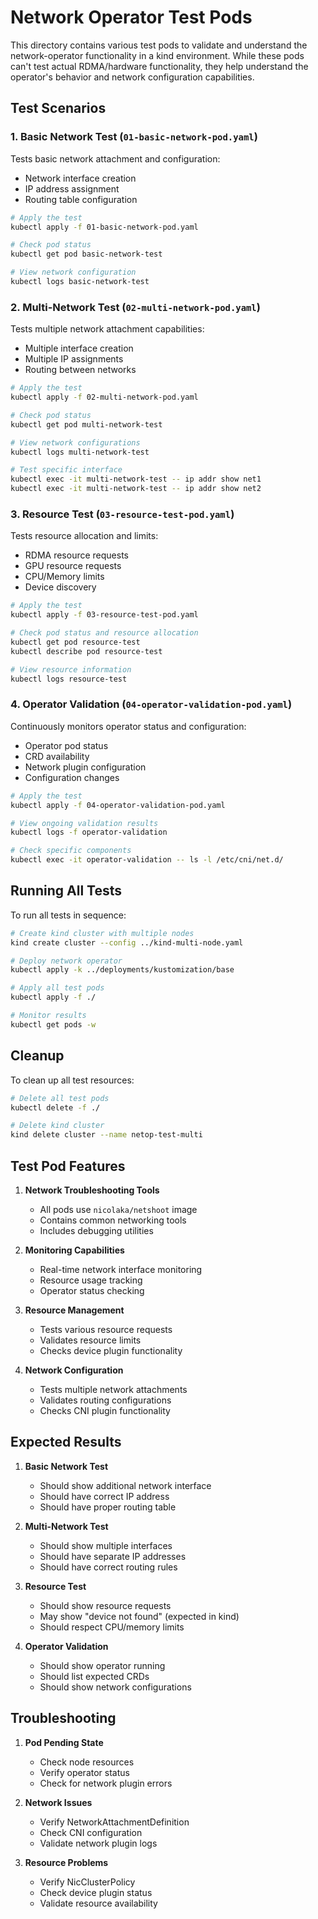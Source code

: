 # Network Operator Test Pods

This directory contains various test pods to validate and understand the network-operator functionality in a kind environment. While these pods can't test actual RDMA/hardware functionality, they help understand the operator's behavior and network configuration capabilities.

## Test Scenarios

### 1. Basic Network Test (`01-basic-network-pod.yaml`)
Tests basic network attachment and configuration:
- Network interface creation
- IP address assignment
- Routing table configuration

```bash
# Apply the test
kubectl apply -f 01-basic-network-pod.yaml

# Check pod status
kubectl get pod basic-network-test

# View network configuration
kubectl logs basic-network-test
```

### 2. Multi-Network Test (`02-multi-network-pod.yaml`)
Tests multiple network attachment capabilities:
- Multiple interface creation
- Multiple IP assignments
- Routing between networks

```bash
# Apply the test
kubectl apply -f 02-multi-network-pod.yaml

# Check pod status
kubectl get pod multi-network-test

# View network configurations
kubectl logs multi-network-test

# Test specific interface
kubectl exec -it multi-network-test -- ip addr show net1
kubectl exec -it multi-network-test -- ip addr show net2
```

### 3. Resource Test (`03-resource-test-pod.yaml`)
Tests resource allocation and limits:
- RDMA resource requests
- GPU resource requests
- CPU/Memory limits
- Device discovery

```bash
# Apply the test
kubectl apply -f 03-resource-test-pod.yaml

# Check pod status and resource allocation
kubectl get pod resource-test
kubectl describe pod resource-test

# View resource information
kubectl logs resource-test
```

### 4. Operator Validation (`04-operator-validation-pod.yaml`)
Continuously monitors operator status and configuration:
- Operator pod status
- CRD availability
- Network plugin configuration
- Configuration changes

```bash
# Apply the test
kubectl apply -f 04-operator-validation-pod.yaml

# View ongoing validation results
kubectl logs -f operator-validation

# Check specific components
kubectl exec -it operator-validation -- ls -l /etc/cni/net.d/
```

## Running All Tests

To run all tests in sequence:

```bash
# Create kind cluster with multiple nodes
kind create cluster --config ../kind-multi-node.yaml

# Deploy network operator
kubectl apply -k ../deployments/kustomization/base

# Apply all test pods
kubectl apply -f ./

# Monitor results
kubectl get pods -w
```

## Cleanup

To clean up all test resources:

```bash
# Delete all test pods
kubectl delete -f ./

# Delete kind cluster
kind delete cluster --name netop-test-multi
```

## Test Pod Features

1. **Network Troubleshooting Tools**
   - All pods use `nicolaka/netshoot` image
   - Contains common networking tools
   - Includes debugging utilities

2. **Monitoring Capabilities**
   - Real-time network interface monitoring
   - Resource usage tracking
   - Operator status checking

3. **Resource Management**
   - Tests various resource requests
   - Validates resource limits
   - Checks device plugin functionality

4. **Network Configuration**
   - Tests multiple network attachments
   - Validates routing configurations
   - Checks CNI plugin functionality

## Expected Results

1. **Basic Network Test**
   - Should show additional network interface
   - Should have correct IP address
   - Should have proper routing table

2. **Multi-Network Test**
   - Should show multiple interfaces
   - Should have separate IP addresses
   - Should have correct routing rules

3. **Resource Test**
   - Should show resource requests
   - May show "device not found" (expected in kind)
   - Should respect CPU/memory limits

4. **Operator Validation**
   - Should show operator running
   - Should list expected CRDs
   - Should show network configurations

## Troubleshooting

1. **Pod Pending State**
   - Check node resources
   - Verify operator status
   - Check for network plugin errors

2. **Network Issues**
   - Verify NetworkAttachmentDefinition
   - Check CNI configuration
   - Validate network plugin logs

3. **Resource Problems**
   - Verify NicClusterPolicy
   - Check device plugin status
   - Validate resource availability 